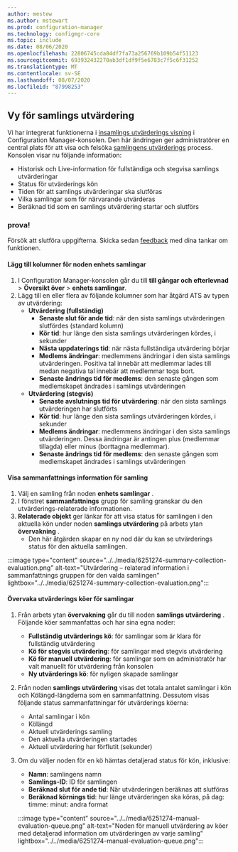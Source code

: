 ```yaml
---
author: mestew
ms.author: mstewart
ms.prod: configuration-manager
ms.technology: configmgr-core
ms.topic: include
ms.date: 08/06/2020
ms.openlocfilehash: 22806745cda84df7fa73a256769b109b54f51123
ms.sourcegitcommit: 693932432270ab3df1df9f5e6783c7f5c6f31252
ms.translationtype: MT
ms.contentlocale: sv-SE
ms.lasthandoff: 08/07/2020
ms.locfileid: "87998253"
---
```

## <a name="collection-evaluation-view"></a><a name="bkmk_colleval"></a>Vy för samlings utvärdering
<!--6251274-->
Vi har integrerat funktionerna i [insamlings utvärderings visning](../../../../support/ceviewer.md) i Configuration Manager-konsolen. Den här ändringen ger administratörer en central plats för att visa och felsöka [samlingens utvärderings](../../../../clients/manage/collections/collection-evaluation.md) process. Konsolen visar nu följande information:

- Historisk och Live-information för fullständiga och stegvisa samlings utvärderingar
- Status för utvärderings kön
- Tiden för att samlings utvärderingar ska slutföras
- Vilka samlingar som för närvarande utvärderas
- Beräknad tid som en samlings utvärdering startar och slutförs

### <a name="try-it-out"></a>prova!

Försök att slutföra uppgifterna. Skicka sedan [feedback](../../technical-preview-2003.md#bkmk_feedback) med dina tankar om funktionen.

#### <a name="add-columns-for-the-device-collections-node"></a>Lägg till kolumner för noden **enhets samlingar**

1. I Configuration Manager-konsolen går du till **till gångar och efterlevnad**  >  **Översikt över**  >  **enhets samlingar**.
1. Lägg till en eller flera av följande kolumner som har åtgärd ATS av typen av utvärdering:
   - **Utvärdering (fullständig)**
      - **Senaste slut för ande tid**: när den sista samlings utvärderingen slutfördes (standard kolumn)
      - **Kör tid**: hur länge den sista samlings utvärderingen kördes, i sekunder
      - **Nästa uppdaterings tid**: när nästa fullständiga utvärdering börjar
      - **Medlems ändringar**: medlemmens ändringar i den sista samlings utvärderingen. Positiva tal innebär att medlemmar lades till medan negativa tal innebär att medlemmar togs bort.
      - **Senaste ändrings tid för medlems**: den senaste gången som medlemskapet ändrades i samlings utvärderingen
   - **Utvärdering (stegvis)**
      - **Senaste avslutnings tid för utvärdering**: när den sista samlings utvärderingen har slutförts
      - **Kör tid**: hur länge den sista samlings utvärderingen kördes, i sekunder
      - **Medlems ändringar**: medlemmens ändringar i den sista samlings utvärderingen. Dessa ändringar är antingen plus (medlemmar tillagda) eller minus (borttagna medlemmar).
      - **Senaste ändrings tid för medlems**: den senaste gången som medlemskapet ändrades i samlings utvärderingen

#### <a name="view-collection-summary-information"></a>Visa sammanfattnings information för samling

1. Välj en samling från noden **enhets samlingar** .
1. I fönstret **sammanfattnings** grupp för samling granskar du den utvärderings-relaterade informationen.
1. **Relaterade objekt** ger länkar för att visa status för samlingen i den aktuella kön under noden **samlings utvärdering** på arbets ytan **övervakning** .
   - Den här åtgärden skapar en ny nod där du kan se utvärderings status för den aktuella samlingen.  

:::image type="content" source="../../media/6251274-summary-collection-evaluation.png" alt-text="Utvärdering – relaterad information i sammanfattnings gruppen för den valda samlingen" lightbox="../../media/6251274-summary-collection-evaluation.png":::

#### <a name="monitoring-collection-evaluation-queues"></a>Övervaka utvärderings köer för samlingar

1. Från arbets ytan **övervakning** går du till noden **samlings utvärdering** . Följande köer sammanfattas och har sina egna noder:
   - **Fullständig utvärderings kö**: för samlingar som är klara för fullständig utvärdering
   - **Kö för stegvis utvärdering**: för samlingar med stegvis utvärdering
   - **Kö för manuell utvärdering**: för samlingar som en administratör har valt manuellt för utvärdering från konsolen
   - **Ny utvärderings kö**: för nyligen skapade samlingar
1. Från noden **samlings utvärdering** visas det totala antalet samlingar i kön och Kölängd-längderna som en sammanfattning. Dessutom visas följande status sammanfattningar för utvärderings köerna:
   - Antal samlingar i kön
   - Kölängd
   - Aktuell utvärderings samling
   - Den aktuella utvärderingen startades
   - Aktuell utvärdering har förflutit (sekunder)
1. Om du väljer noden för en kö hämtas detaljerad status för kön, inklusive: 
   - **Namn**: samlingens namn
   - **Samlings-ID**: ID för samlingen
   - **Beräknad slut för ande tid**: När utvärderingen beräknas att slutföras
   - **Beräknad körnings tid**: hur länge utvärderingen ska köras, på dag: timme: minut: andra format

   :::image type="content" source="../../media/6251274-manual-evaluation-queue.png" alt-text="Noden för manuell utvärdering av köer med detaljerad information om utvärderingen av varje samling" lightbox="../../media/6251274-manual-evaluation-queue.png":::

